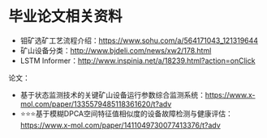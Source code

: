# 毕业论文相关资料

- 钼矿选矿工艺流程介绍：https://www.sohu.com/a/564171043_121319644
- 矿山设备分类：http://www.bjdeli.com/news/xw2/178.html
- LSTM Informer：http://www.inspinia.net/a/18239.html?action=onClick

论文：
- 基于状态监测技术的关键矿山设备运行参数综合监测系统：https://www.x-mol.com/paper/1335579485118361620/t?adv
- :star::star::star:基于模糊DPCA空间特征值相似度的设备故障检测与健康评估：https://www.x-mol.com/paper/1411049730077413376/t?adv